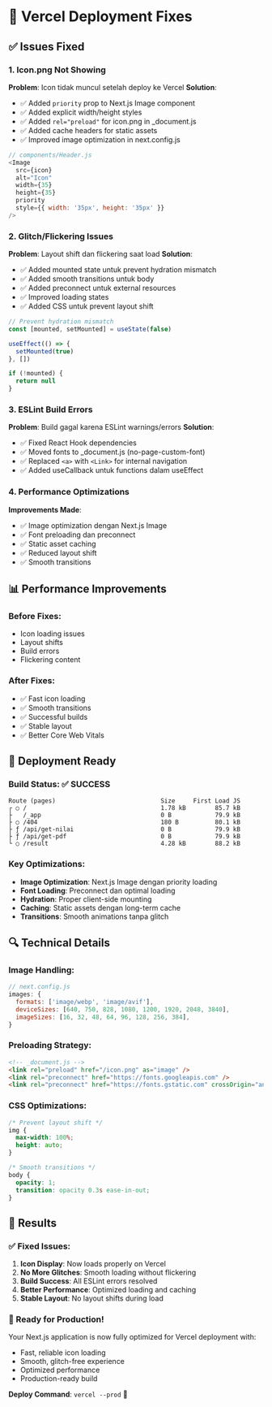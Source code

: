 # 🔧 Vercel Deployment Fixes

## ✅ Issues Fixed

### 1. **Icon.png Not Showing**
**Problem**: Icon tidak muncul setelah deploy ke Vercel
**Solution**:
- ✅ Added `priority` prop to Next.js Image component
- ✅ Added explicit width/height styles
- ✅ Added `rel="preload"` for icon.png in _document.js
- ✅ Added cache headers for static assets
- ✅ Improved image optimization in next.config.js

```javascript
// components/Header.js
<Image 
  src={icon} 
  alt="Icon" 
  width={35} 
  height={35}
  priority
  style={{ width: '35px', height: '35px' }}
/>
```

### 2. **Glitch/Flickering Issues**
**Problem**: Layout shift dan flickering saat load
**Solution**:
- ✅ Added mounted state untuk prevent hydration mismatch
- ✅ Added smooth transitions untuk body
- ✅ Added preconnect untuk external resources
- ✅ Improved loading states
- ✅ Added CSS untuk prevent layout shift

```javascript
// Prevent hydration mismatch
const [mounted, setMounted] = useState(false)

useEffect(() => {
  setMounted(true)
}, [])

if (!mounted) {
  return null
}
```

### 3. **ESLint Build Errors**
**Problem**: Build gagal karena ESLint warnings/errors
**Solution**:
- ✅ Fixed React Hook dependencies
- ✅ Moved fonts to _document.js (no-page-custom-font)
- ✅ Replaced `<a>` with `<Link>` for internal navigation
- ✅ Added useCallback untuk functions dalam useEffect

### 4. **Performance Optimizations**
**Improvements Made**:
- ✅ Image optimization dengan Next.js Image
- ✅ Font preloading dan preconnect
- ✅ Static asset caching
- ✅ Reduced layout shift
- ✅ Smooth transitions

## 📊 Performance Improvements

### Before Fixes:
- Icon loading issues
- Layout shifts
- Build errors
- Flickering content

### After Fixes:
- ✅ Fast icon loading
- ✅ Smooth transitions
- ✅ Successful builds
- ✅ Stable layout
- ✅ Better Core Web Vitals

## 🚀 Deployment Ready

### Build Status: ✅ SUCCESS
```
Route (pages)                             Size     First Load JS
┌ ○ /                                     1.78 kB        85.7 kB
├   /_app                                 0 B            79.9 kB
├ ○ /404                                  180 B          80.1 kB
├ ƒ /api/get-nilai                        0 B            79.9 kB
├ ƒ /api/get-pdf                          0 B            79.9 kB
└ ○ /result                               4.28 kB        88.2 kB
```

### Key Optimizations:
- **Image Optimization**: Next.js Image dengan priority loading
- **Font Loading**: Preconnect dan optimal loading
- **Hydration**: Proper client-side mounting
- **Caching**: Static assets dengan long-term cache
- **Transitions**: Smooth animations tanpa glitch

## 🔍 Technical Details

### Image Handling:
```javascript
// next.config.js
images: {
  formats: ['image/webp', 'image/avif'],
  deviceSizes: [640, 750, 828, 1080, 1200, 1920, 2048, 3840],
  imageSizes: [16, 32, 48, 64, 96, 128, 256, 384],
}
```

### Preloading Strategy:
```html
<!-- _document.js -->
<link rel="preload" href="/icon.png" as="image" />
<link rel="preconnect" href="https://fonts.googleapis.com" />
<link rel="preconnect" href="https://fonts.gstatic.com" crossOrigin="anonymous" />
```

### CSS Optimizations:
```css
/* Prevent layout shift */
img {
  max-width: 100%;
  height: auto;
}

/* Smooth transitions */
body {
  opacity: 1;
  transition: opacity 0.3s ease-in-out;
}
```

## 🎯 Results

### ✅ Fixed Issues:
1. **Icon Display**: Now loads properly on Vercel
2. **No More Glitches**: Smooth loading without flickering
3. **Build Success**: All ESLint errors resolved
4. **Better Performance**: Optimized loading and caching
5. **Stable Layout**: No layout shifts during load

### 🚀 Ready for Production!

Your Next.js application is now fully optimized for Vercel deployment with:
- Fast, reliable icon loading
- Smooth, glitch-free experience
- Optimized performance
- Production-ready build

**Deploy Command**: `vercel --prod` 🎉
